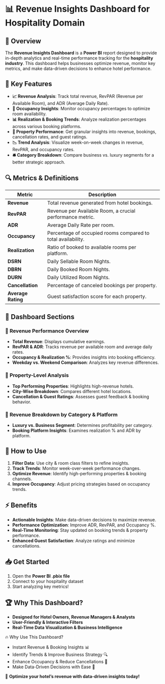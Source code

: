 # 📊 Revenue Insights Dashboard for Hospitality Domain

## 🚀 Overview
The **Revenue Insights Dashboard** is a **Power BI** report designed to provide in-depth analytics and real-time performance tracking for the **hospitality industry**. This dashboard helps businesses optimize revenue, monitor key metrics, and make data-driven decisions to enhance hotel performance.

## 🎯 Key Features
- **📈 Revenue Analysis**: Track total revenue, RevPAR (Revenue per Available Room), and ADR (Average Daily Rate).
- **🏨 Occupancy Insights**: Monitor occupancy percentages to optimize room availability.
- **📊 Realization & Booking Trends**: Analyze realization percentages across various booking platforms.
- **📌 Property Performance**: Get granular insights into revenue, bookings, cancellation rates, and guest ratings.
- **📉 Trend Analysis**: Visualize week-on-week changes in revenue, RevPAR, and occupancy rates.
- **🛎️ Category Breakdown**: Compare business vs. luxury segments for a better strategic approach.

## 🔍 Metrics & Definitions

| Metric | Description |
|--------|-------------|
| **Revenue** | Total revenue generated from hotel bookings. |
| **RevPAR** | Revenue per Available Room, a crucial performance metric. |
| **ADR** | Average Daily Rate per room. |
| **Occupancy** | Percentage of occupied rooms compared to total availability. |
| **Realization** | Ratio of booked to available rooms per platform. |
| **DSRN** | Daily Sellable Room Nights. |
| **DBRN** | Daily Booked Room Nights. |
| **DURN** | Daily Utilized Room Nights. |
| **Cancellation** | Percentage of canceled bookings per property. |
| **Average Rating** | Guest satisfaction score for each property. |

## 📌 Dashboard Sections
### 🔹 **Revenue Performance Overview**
- **Total Revenue**: Displays cumulative earnings.
- **RevPAR & ADR**: Tracks revenue per available room and average daily rates.
- **Occupancy & Realization %**: Provides insights into booking efficiency.
- **Weekday vs. Weekend Comparison**: Analyzes key revenue differences.

### 🔹 **Property-Level Analysis**
- **Top Performing Properties**: Highlights high-revenue hotels.
- **City-Wise Breakdown**: Compares different hotel locations.
- **Cancellation & Guest Ratings**: Assesses guest feedback & booking behavior.

### 🔹 **Revenue Breakdown by Category & Platform**
- **Luxury vs. Business Segment**: Determines profitability per category.
- **Booking Platform Insights**: Examines realization % and ADR by platform.

## 📌 How to Use
1. **Filter Data**: Use city & room class filters to refine insights.
2. **Track Trends**: Monitor week-over-week performance changes.
3. **Optimize Revenue**: Identify high-performing properties & booking channels.
4. **Improve Occupancy**: Adjust pricing strategies based on occupancy trends.

## ⚡ Benefits
- **Actionable Insights**: Make data-driven decisions to maximize revenue.
- **Performance Optimization**: Improve ADR, RevPAR, and Occupancy %.
- **Real-Time Monitoring**: Stay updated on booking trends & property performance.
- **Enhanced Guest Satisfaction**: Analyze ratings and minimize cancellations.

## 📥 Get Started
1. Open the **Power BI .pbix file**
2. Connect to your hospitality dataset
3. Start analyzing key metrics!

## 🏆 Why This Dashboard?
- **Designed for Hotel Owners, Revenue Managers & Analysts**
- **User-Friendly & Interactive Filters**
- **Real-Time Data Visualization & Business Intelligence**

🔥 Why Use This Dashboard?

- Instant Revenue & Booking Insights 📊
- Identify Trends & Improve Business Strategy 🔍
- Enhance Occupancy & Reduce Cancellations 🏨
- Make Data-Driven Decisions with Ease 🚀

🚀 **Optimize your hotel’s revenue with data-driven insights today!**


